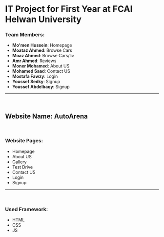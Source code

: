 <h1>IT Project for First Year at FCAI Helwan University</h1>
<div>
  <h3>Team Members:</h3>
  <ul>
    <li><b>Mo'men Hussein</b>: Homepage</li>
    <li><b>Moataz Ahmed</b>: Browse Cars</li>
    <li><b>Moaz Ahmed</b>: Browse Cars/li>
    <li><b>Amr Ahmed</b>: Reviews</li>
    <li><b>Moner Mohamed</b>: About US</li>
    <li><b>Mohamed Saad</b>: Contact US</li>
    <li><b>Mostafa Fawzy</b>: Login</li>
    <li><b>Youssef Sedky</b>: Signup</li>
    <li><b>Youssef Abdelbaqy</b>: Signup</li>
  </ul>
</div>
<hr>
<br>

<h2>Website Name: <b>AutoArena</b></h2>
<br>
<h3>Website Pages:</h3>
<ul>
  <li>Homepage</li>
  <li>About US</li>
  <li>Gallery</li>
  <li>Test Drive</li>
  <li>Contact US</li>
  <li>Login</li>
  <li>Signup</li>
</ul>
<hr>
<br>
<h3>Used Framework:</h3>
<ul>
  <li>HTML</li>
  <li>CSS</li>
  <li>JS</li>
</ul>
